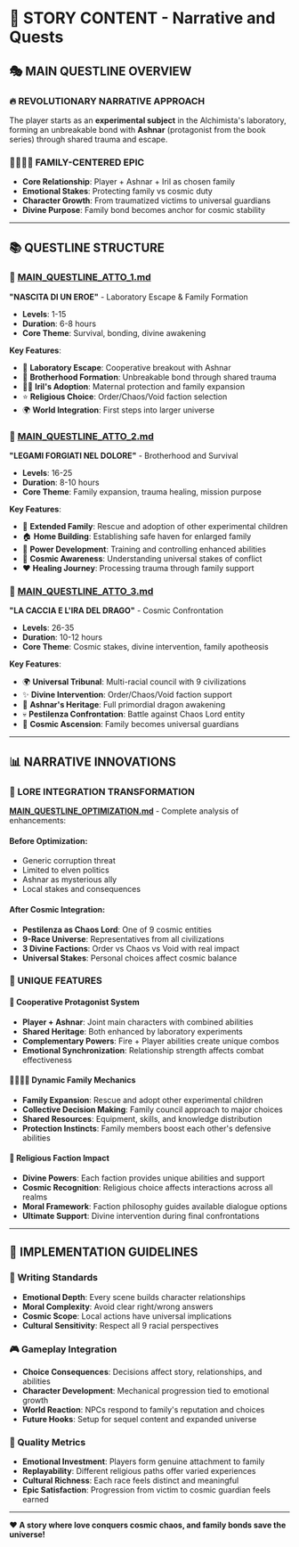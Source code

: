 # 📖 STORY CONTENT - Narrative and Quests

## 🎭 **MAIN QUESTLINE OVERVIEW**

### **🔥 REVOLUTIONARY NARRATIVE APPROACH**
The player starts as an **experimental subject** in the Alchimista's laboratory, forming an unbreakable bond with **Ashnar** (protagonist from the book series) through shared trauma and escape.

### **👨‍👩‍👧‍👦 FAMILY-CENTERED EPIC**
- **Core Relationship**: Player + Ashnar + Iril as chosen family
- **Emotional Stakes**: Protecting family vs cosmic duty
- **Character Growth**: From traumatized victims to universal guardians
- **Divine Purpose**: Family bond becomes anchor for cosmic stability

---

## 📚 **QUESTLINE STRUCTURE**

### **🎯 [MAIN_QUESTLINE_ATTO_1.md](main_questline/MAIN_QUESTLINE_ATTO_1.md)**
**"NASCITA DI UN EROE"** - Laboratory Escape & Family Formation
- **Levels**: 1-15
- **Duration**: 6-8 hours
- **Core Theme**: Survival, bonding, divine awakening

**Key Features**:
- 🔬 **Laboratory Escape**: Cooperative breakout with Ashnar
- 🤝 **Brotherhood Formation**: Unbreakable bond through shared trauma
- 👩‍⚕️ **Iril's Adoption**: Maternal protection and family expansion
- ⭐ **Religious Choice**: Order/Chaos/Void faction selection
- 🌍 **World Integration**: First steps into larger universe

### **🎯 [MAIN_QUESTLINE_ATTO_2.md](main_questline/MAIN_QUESTLINE_ATTO_2.md)**
**"LEGAMI FORGIATI NEL DOLORE"** - Brotherhood and Survival
- **Levels**: 16-25
- **Duration**: 8-10 hours
- **Core Theme**: Family expansion, trauma healing, mission purpose

**Key Features**:
- 👶 **Extended Family**: Rescue and adoption of other experimental children
- 🏠 **Home Building**: Establishing safe haven for enlarged family
- 💪 **Power Development**: Training and controlling enhanced abilities
- 🌟 **Cosmic Awareness**: Understanding universal stakes of conflict
- ❤️ **Healing Journey**: Processing trauma through family support

### **🎯 [MAIN_QUESTLINE_ATTO_3.md](main_questline/MAIN_QUESTLINE_ATTO_3.md)**
**"LA CACCIA E L'IRA DEL DRAGO"** - Cosmic Confrontation
- **Levels**: 26-35
- **Duration**: 10-12 hours
- **Core Theme**: Cosmic stakes, divine intervention, family apotheosis

**Key Features**:
- 🌍 **Universal Tribunal**: Multi-racial council with 9 civilizations
- ✨ **Divine Intervention**: Order/Chaos/Void faction support
- 🐉 **Ashnar's Heritage**: Full primordial dragon awakening
- 💀 **Pestilenza Confrontation**: Battle against Chaos Lord entity
- 🌟 **Cosmic Ascension**: Family becomes universal guardians

---

## 📊 **NARRATIVE INNOVATIONS**

### **🔄 LORE INTEGRATION TRANSFORMATION**
**[MAIN_QUESTLINE_OPTIMIZATION.md](main_questline/MAIN_QUESTLINE_OPTIMIZATION.md)** - Complete analysis of enhancements:

#### **Before Optimization**:
- Generic corruption threat
- Limited to elven politics
- Ashnar as mysterious ally
- Local stakes and consequences

#### **After Cosmic Integration**:
- **Pestilenza as Chaos Lord**: One of 9 cosmic entities
- **9-Race Universe**: Representatives from all civilizations
- **3 Divine Factions**: Order vs Chaos vs Void with real impact
- **Universal Stakes**: Personal choices affect cosmic balance

### **💫 UNIQUE FEATURES**

#### **🤝 Cooperative Protagonist System**
- **Player + Ashnar**: Joint main characters with combined abilities
- **Shared Heritage**: Both enhanced by laboratory experiments
- **Complementary Powers**: Fire + Player abilities create unique combos
- **Emotional Synchronization**: Relationship strength affects combat effectiveness

#### **👨‍👩‍👧‍👦 Dynamic Family Mechanics**
- **Family Expansion**: Rescue and adopt other experimental children
- **Collective Decision Making**: Family council approach to major choices
- **Shared Resources**: Equipment, skills, and knowledge distribution
- **Protection Instincts**: Family members boost each other's defensive abilities

#### **🌟 Religious Faction Impact**
- **Divine Powers**: Each faction provides unique abilities and support
- **Cosmic Recognition**: Religious choice affects interactions across all realms
- **Moral Framework**: Faction philosophy guides available dialogue options
- **Ultimate Support**: Divine intervention during final confrontations

---

## 🎯 **IMPLEMENTATION GUIDELINES**

### **📝 Writing Standards**
- **Emotional Depth**: Every scene builds character relationships
- **Moral Complexity**: Avoid clear right/wrong answers
- **Cosmic Scope**: Local actions have universal implications
- **Cultural Sensitivity**: Respect all 9 racial perspectives

### **🎮 Gameplay Integration**
- **Choice Consequences**: Decisions affect story, relationships, and abilities
- **Character Development**: Mechanical progression tied to emotional growth
- **World Reaction**: NPCs respond to family's reputation and choices
- **Future Hooks**: Setup for sequel content and expanded universe

### **🌟 Quality Metrics**
- **Emotional Investment**: Players form genuine attachment to family
- **Replayability**: Different religious paths offer varied experiences
- **Cultural Richness**: Each race feels distinct and meaningful
- **Epic Satisfaction**: Progression from victim to cosmic guardian feels earned

---

**❤️ A story where love conquers cosmic chaos, and family bonds save the universe!**
